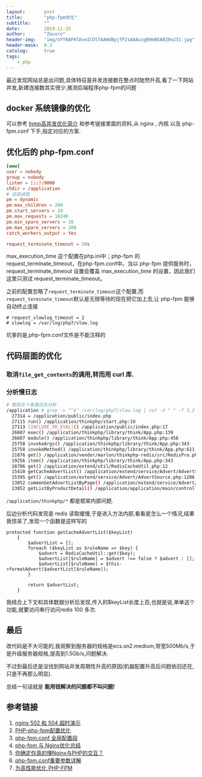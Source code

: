 ```yaml
---
layout:       post
title:        "php-fpm优化"
subtitle:     ""
date:         2019-11-25
author:       "Zeusro"
header-img:   "img/oYYBAFHlDveICOlTAAWdBpjTP2sAAAvzgB9mBEABZ0e231.jpg"
header-mask:  0.3
catalog:      true
tags:
    - php
---
```



最近发现网站总是出问题,具体特征是并发连接数在整点时陡然升高,看了一下网站并发,新建连接数其实很少,推测后端程序php-fpm的问题

## docker 系统镜像的优化

可以参考 [lnmp高并发优化简介](https://www.8090st.com/lnmp-youhua.html)
和参考链接里面的资料,从 nginx , 内核 以及 php-fpm.conf 下手,指定对应的方案.

## 优化后的 php-fpm.conf

```conf
[www]
user = nobody
group = nobody
listen = [::]:9000
chdir = /application
# 动态线程
pm = dynamic
pm.max_children = 200
pm.start_servers = 20
pm.max_requests = 10240
pm.min_spare_servers = 20
pm.max_spare_servers = 200
catch_workers_output = Yes

request_terminate_timeout = 50s

```

max_execution_time 这个配置在php.ini中；php-fpm 的 request_terminate_timeout，在php-fpm.conf中。当以 php-fpm 提供服务时，request_terminate_timeout 设置会覆盖 max_execution_time 的设置，因此我们这里只测试 request_terminate_timeout。

之前的配置忽略了`request_terminate_timeout`这个配置,而`request_terminate_timeout`默认是无限等待的现在把它加上去,让 php-fpm 能够自动终止连接

```
# request_slowlog_timeout = 2
# slowlog = /var/log/php7/slow.log
```

坑爹的是,php-fpm.conf文件是不能注释的

## 代码层面的优化

### 取消`file_get_contents`的调用,转而用 curl 库.

### 分析慢日志

```bash
# 取前五十条慢日志分析
/application # grep -v "^$" /var/log/php7/slow.log | cut -d " " -f 3,2 | sort | uniq -c | sort -k1,1nr | head -n 50
  27314 = /application/public/index.php
  27115 run() /application/thinkphp/start.php:19
  27113 [INCLUDE_OR_EVAL]() /application/public/index.php:17
  26607 exec() /application/thinkphp/library/think/App.php:139
  26607 module() /application/thinkphp/library/think/App.php:456
  25758 invokeArgs() /application/thinkphp/library/think/App.php:343
  25758 invokeMethod() /application/thinkphp/library/think/App.php:611
  21076 get() /application/vendor/marlon/thinkphp-redis/src/RedisPro.php:73
  19256 item() /application/thinkphp/library/think/App.php:343
  18706 get() /application/extend/util/RedisCacheUtil.php:12
  15410 getCacheAdvertList() /application/extend/service/Advert/AdvertSource.php:1150
  15395 get() /application/extend/service/Advert/AdvertSource.php:1206
  13852 commonGetAdvertListByPage() /application/extend/service/Advert/AdvertSource.php:344
  13852 getListByProductDetail() /application/application/main/controller/Good.php:1087
```

`/application/thinkphp/*` 都是框架内部问题.

后边分析代码发现是 redis 读取缓慢,于是进入方法内部,看看是怎么一个情况,结果我惊呆了,发现一个函数是这样写的


```
protected function getCacheAdvertList($keyList)
    {
        $advertList = [];
        foreach ($keyList as $ruleName => $key) {
            $advert = RedisCacheUtil::get($key);
            $advertList[$ruleName] = $advert !== false ? $advert : [];
            $advertList[$ruleName] = $this->formatAdvert($advertList[$ruleName]);
        }

        return $advertList;
    }
```

我结合上下文和具体数据分析后发现,传入的$keyList长度上百,也就是说,单单这个功能,就要访问串行访问redis 100 多次.


## 最后

改代码是不大可能的,我观察到服务器的规格是ecs.sn2.medium,带宽500Mb/s,于是升级服务器规格,提高到1.5Gb/s,问题解决.

不过到最后还是没找到网站并发周期性升高的原因(机器配置升高后问题依旧还在,只是不再那么明显).

总结一句话就是 **能用钱解决的问题都不叫问题!**

## 参考链接

1. [nginx 502 和 504 超时演示](https://juejin.im/post/5b54635ae51d451951133d85)
1. [PHP-php-fpm配置优化](https://www.cnblogs.com/cocoliu/p/8566193.html)
1. [php-fpm.conf 全局配置段](https://www.php.net/manual/zh/install.fpm.configuration.php)
1. [php-fpm 与 Nginx优化总结](https://www.kancloud.cn/digest/php-src/136260)
1. [你确定你真的懂Nginx与PHP的交互？](https://zhuanlan.zhihu.com/p/33725635)
1. [php-fpm.conf重要参数详解](https://blog.csdn.net/sinat_22991367/article/details/73431269)
2. [为高性能优化 PHP-FPM](https://learnku.com/php/t/34358)